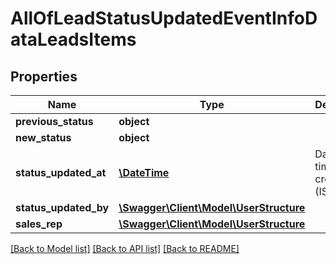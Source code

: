 # AllOfLeadStatusUpdatedEventInfoDataLeadsItems

## Properties
Name | Type | Description | Notes
------------ | ------------- | ------------- | -------------
**previous_status** | **object** |  | [optional] 
**new_status** | **object** |  | [optional] 
**status_updated_at** | [**\DateTime**](\DateTime.md) | Date and time of creation (ISO 8601) | [optional] 
**status_updated_by** | [**\Swagger\Client\Model\UserStructure**](UserStructure.md) |  | [optional] 
**sales_rep** | [**\Swagger\Client\Model\UserStructure**](UserStructure.md) |  | [optional] 

[[Back to Model list]](../../README.md#documentation-for-models) [[Back to API list]](../../README.md#documentation-for-api-endpoints) [[Back to README]](../../README.md)


